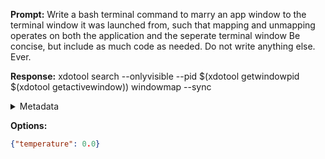 **Prompt:**
Write a bash terminal command to marry an app window to the terminal window it was launched from, such that mapping and unmapping operates on both the application and the seperate terminal window
Be concise, but include as much code as needed. Do not write anything else. Ever.


**Response:**
xdotool search --onlyvisible --pid $(xdotool getwindowpid $(xdotool getactivewindow)) windowmap --sync

<details><summary>Metadata</summary>

- Duration: 3765 ms
- Datetime: 2023-10-19T09:59:38.271144
- Model: gpt-3.5-turbo-0613

</details>

**Options:**
```json
{"temperature": 0.0}
```

